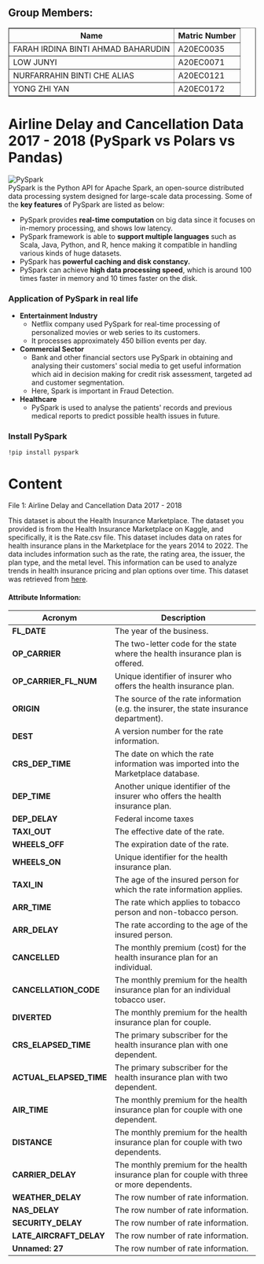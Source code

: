 ## Group Members:
<table border="solid">
  <tr>
    <th>Name</th>
    <th>Matric Number</th>
  </tr>
  <tr>
    <td>FARAH IRDINA BINTI AHMAD BAHARUDIN</td>
    <td>A20EC0035</td>
  </tr>
  <tr>
    <td>LOW JUNYI</td>
    <td>A20EC0071</td>
  </tr>
  <tr>
    <td>NURFARRAHIN BINTI CHE ALIAS</td>
    <td>A20EC0121</td>
  </tr>
  <tr>
    <td>YONG ZHI YAN</td>
    <td>A20EC0172</td>
  </tr>
</table>

<h1>Airline Delay and Cancellation Data 2017 - 2018 (PySpark vs Polars vs Pandas)</h1>

![PySpark](https://static.javatpoint.com/tutorial/pyspark/images/pyspark.png)
<br>
PySpark is the Python API for Apache Spark, an open-source distributed data processing system designed for large-scale data processing. Some of the <b>key features</b> of PySpark are listed as below:
<ul>
  <li>PySpark provides <b>real-time computation</b> on big data since it focuses on in-memory processing, and shows low latency. </li>

  <li>PySpark framework is able to <b>support multiple languages</b> such as Scala, Java, Python, and R, hence making it compatible in handling various kinds of huge datasets. </li>

  <li>PySpark has <b>powerful caching and disk constancy.</b></li>

  <li>PySpark can achieve <b>high data processing speed</b>, which is around 100 times faster in memory and 10 times faster on the disk. </li>

</ul>

<h3>Application of PySpark in real life</h3>
<ul>
  <li><b>Entertainment Industry</b>
    <ul>
      <li>Netflix company used PySpark for real-time processing of personalized movies or web series to its customers.</li>
      <li>It processes approximately 450 billion events per day. </li>
    </ul>
  </li>
  
  <li><b>Commercial Sector</b>
    <ul>
      <li>Bank and other financial sectors use PySpark in obtaining and analysing their customers' social media to get useful information which aid in decision making for credit risk assessment, targeted ad and customer segmentation. </li>
      <li>Here, Spark is important in Fraud Detection. </li>
    </ul>
  </li>
  
  <li><b>Healthcare</b>
    <ul>
      <li>PySpark is used to analyse the patients' records and previous medical reports to predict possible health issues in future. </li>
    </ul>
  </li>
  
</ul>

<h3>Install PySpark</h3>
<code>!pip install pyspark</code>




<h1>Content</h1>
File 1: Airline Delay and Cancellation Data 2017 - 2018

This dataset is about the Health Insurance Marketplace. The dataset you provided is from the Health Insurance Marketplace on Kaggle, and specifically, it is the Rate.csv file. This dataset includes data on rates for health insurance plans in the Marketplace for the years 2014 to 2022. The data includes information such as the rate, the rating area, the issuer, the plan type, and the metal level. This information can be used to analyze trends in health insurance pricing and plan options over time. This dataset was retrieved from [here](https://www.kaggle.com/datasets/hhs/health-insurance-marketplace?select=Rate.csv). 

#### Attribute Information:
| Acronym | Description |
| --- | --- |
| **FL_DATE** |   The year of the business.  |
|**OP_CARRIER** |  The two-letter code for the state where the health insurance plan is offered.  |
| **OP_CARRIER_FL_NUM** | Unique identifier of insurer who offers the health insurance plan. |
| **ORIGIN** |  The source of the rate information (e.g. the insurer, the state insurance department). |
| **DEST** | A version number for the rate information.  |
| **CRS_DEP_TIME** |  The date on which the rate information was imported into the Marketplace database.   |
| **DEP_TIME** | Another unique identifier of the insurer who offers the health insurance plan.  |
| **DEP_DELAY** | Federal income taxes  |
| **TAXI_OUT** |  The effective date of the rate.   |
|**WHEELS_OFF** |  The expiration date of the rate. |
| **WHEELS_ON** | Unique identifier for the health insurance plan. |
| **TAXI_IN** | The age of the insured person for which the rate information applies.  |
| **ARR_TIME** | The rate which applies to tobacco person and non-tobacco person. |
| **ARR_DELAY** |   The rate according to the age of the insured person.  |
| **CANCELLED** |  The monthly premium (cost) for the health insurance plan for an individual.  |
| **CANCELLATION_CODE** | The monthly premium for the health insurance plan for an individual tobacco user.  |
| **DIVERTED** | The monthly premium for the health insurance plan for couple.  |
|**CRS_ELAPSED_TIME** |  The primary subscriber for the health insurance plan with one dependent. |
| **ACTUAL_ELAPSED_TIME** | The primary subscriber for the health insurance plan with two dependent. |
| **AIR_TIME** | The monthly premium for the health insurance plan for couple with one dependent. |
| **DISTANCE** | The monthly premium for the health insurance plan for couple with two dependents.  |
| **CARRIER_DELAY** |  The monthly premium for the health insurance plan for couple with three or more dependents.   |
| **WEATHER_DELAY** | The row number of rate information.  |
| **NAS_DELAY** | The row number of rate information.  |
| **SECURITY_DELAY** | The row number of rate information.  |
| **LATE_AIRCRAFT_DELAY** | The row number of rate information.  |
| **Unnamed: 27** | The row number of rate information.  |


